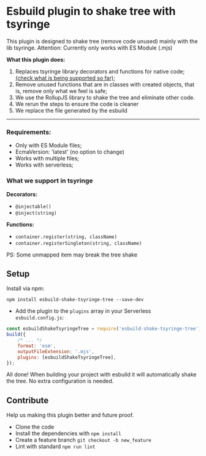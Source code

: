 # Esbuild plugin to shake tree with tsyringe

This plugin is designed to shake tree (remove code unused) mainly with the lib tsyringe. Attention: Currently only works with ES Module (.mjs)

**What this plugin does:**

1. Replaces tsyringe library decorators and functions for native code; [(check what is being supported so far)](#tsyringe);
2. Remove unused functions that are in classes with created objects, that is, remove only what we feel is safe;
3. We use the RollupJS library to shake the tree and eliminate other code.
4. We rerun the steps to ensure the code is cleaner
5. We replace the file generated by the esbuild

---

### Requirements:

-   Only with ES Module files;
-   EcmaVersion: 'latest' (no option to change)
-   Works with multiple files;
-   Works with serverless;

### What we support in <span id="tsyringe">tsyringe</span>

**Decorators:**

-   `@injectable()`
-   `@inject(string)`

**Functions:**

-   `container.register(string, className)`
-   `container.registerSingleton(string, className)`

PS: Some unmapped item may break the tree shake

## Setup

Install via npm:

```
npm install esbuild-shake-tsyringe-tree --save-dev
```

-   Add the plugin to the `plugins` array in your Serverless `esbuild.config.js`:

```javascript
const esbuildShakeTsyringeTree = require('esbuild-shake-tsyringe-tree');
build({
    /* ... */
    format: 'esm',
    outputFileExtension: '.mjs',
    plugins: [esbuildShakeTsyringeTree],
});
```

All done! When building your project with esbuild it will automatically shake the tree. No extra configuration is needed.

## Contribute

Help us making this plugin better and future proof.

-   Clone the code
-   Install the dependencies with `npm install`
-   Create a feature branch `git checkout -b new_feature`
-   Lint with standard `npm run lint`
